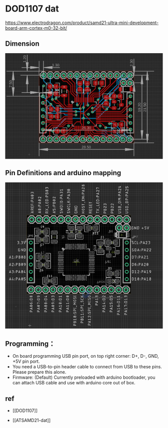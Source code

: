 
# DOD1107 dat 

https://www.electrodragon.com/product/samd21-ultra-mini-development-board-arm-cortex-m0-32-bit/

## Dimension 

![](2023-11-15-18-33-53.png)

## Pin Definitions and arduino mapping 

![](2023-11-15-18-35-40.png)


## Programming：
- On board programming USB pin port, on top right corner: D+, D-, GND, +5V pin port.
- You need a USB-to-pin header cable to connect from USB to these pins. Please prepare this alone.
- Firmware: (Default) Currently preloaded with arduino bootloader, you can attach USB cable and use with arduino core out of box.


## ref 

- [[DOD1107]]

- [[ATSAMD21-dat]]